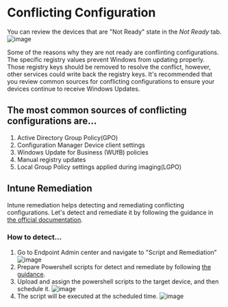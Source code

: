 # Conflicting Configuration

You can review the devices that are "Not Ready" state in the *Not Ready* tab.
![image](https://github.com/yusummat/yusummat/assets/142761448/9d8eb0d8-19bd-432d-98e1-145273aad0f1)

Some of the reasons why they are not ready are conflinting configurations. The specific registry values prevent Windows from updating properly. Those registry keys should be removed to resolve the conflict, however, other services could write back the registry keys. It's recommended that you review common sources for conflicting configurations to ensure your devices continue to receive Windows Updates.

## The most common sources of conflicting configurations are...
1) Active Directory Group Policy(GPO)
2) Configuration Manager Device client settings
3) Windows Update for Business (WUfB) policies
4) Manual registry updates
5) Local Group Policy settings applied during imaging(LGPO)

## Intune Remediation
Intune remediation helps detecting and remediating conflicting configurations.
Let's detect and remediate it by following the guidance in [the official documentation](https://learn.microsoft.com/en-us/windows/deployment/windows-autopatch/references/windows-autopatch-conflicting-configurations#intune-remediation).

### How to detect...
1) Go to Endpoint Admin center and navigate to "Script and Remediation"
   ![image](https://github.com/yusummat/yusummat/assets/142761448/b81a907d-2f5d-4886-92b4-12c841030a1a)
2) Prepare Powershell scripts for detect and remediate by following [the guidance](https://learn.microsoft.com/en-us/windows/deployment/windows-autopatch/references/windows-autopatch-conflicting-configurations#intune-remediation).
3) Upload and assign the powershell scripts to the target device, and then schedule it.
   ![image](https://github.com/yusummat/yusummat/assets/142761448/978e4465-bb4f-4640-a8fe-66ecc7298592)
4) The script will be executed at the scheduled time.
![image](https://github.com/yusummat/yusummat/assets/142761448/e5c146b3-68d2-414d-ac85-db6739453536)

